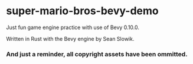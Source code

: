 # super-mario-bros-bevy-demo
Just fun game engine practice with use of Bevy 0.10.0.

Written in Rust with the Bevy engine by Sean Slowik.

### And just a reminder, all copyright assets have been ommitted.

